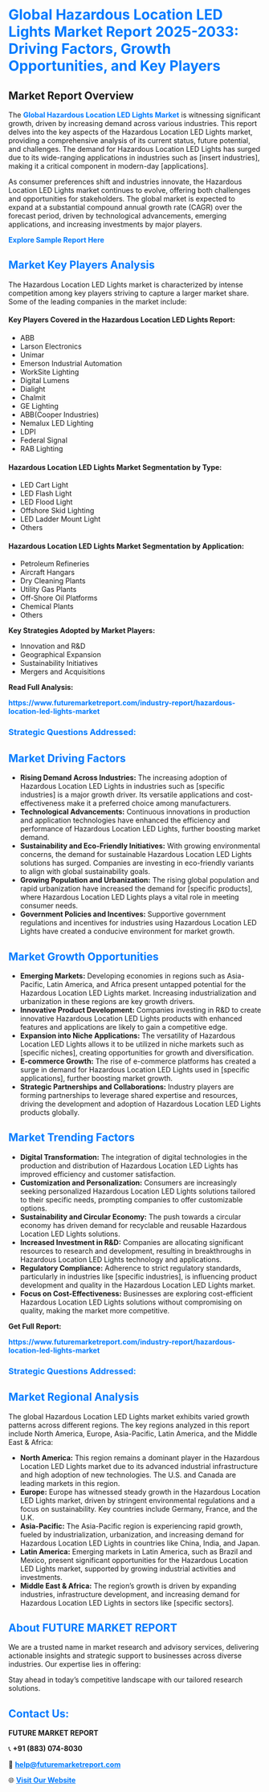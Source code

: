 <h1 style="color: #007BFF;">Global Hazardous Location LED Lights Market Report 2025-2033: Driving Factors, Growth Opportunities, and Key Players</h1>

<section id="overview">
<h2>Market Report Overview</h2>
<p>The <a href="https://www.futuremarketreport.com/industry-report/hazardous-location-led-lights-market" style="color: #007BFF; text-decoration: none;"><strong>Global Hazardous Location LED Lights Market</strong></a> is witnessing significant growth, driven by increasing demand across various industries. This report delves into the key aspects of the Hazardous Location LED Lights market, providing a comprehensive analysis of its current status, future potential, and challenges. The demand for Hazardous Location LED Lights has surged due to its wide-ranging applications in industries such as [insert industries], making it a critical component in modern-day [applications].</p>
<p>As consumer preferences shift and industries innovate, the Hazardous Location LED Lights market continues to evolve, offering both challenges and opportunities for stakeholders. The global market is expected to expand at a substantial compound annual growth rate (CAGR) over the forecast period, driven by technological advancements, emerging applications, and increasing investments by major players.</p>
</section>

<section id="overview">
<p><a href="https://www.futuremarketreport.com/request-sample/reportId=81865" style="color: #007BFF; text-decoration: none;"><strong>Explore Sample Report Here</strong></a></p>
</section>

<section id="key-players">
<h2 style="color: #007BFF;">Market Key Players Analysis</h2>
<p>The Hazardous Location LED Lights market is characterized by intense competition among key players striving to capture a larger market share. Some of the leading companies in the market include:</p>
<h4>Key Players Covered in the Hazardous Location LED Lights Report:</h4>
<ul><li>ABB</li><li>Larson Electronics</li><li>Unimar</li><li>Emerson Industrial Automation</li><li>WorkSite Lighting</li><li>Digital Lumens</li><li>Dialight</li><li>Chalmit</li><li>GE Lighting</li><li>ABB(Cooper Industries)</li><li>Nemalux LED Lighting</li><li>LDPI</li><li>Federal Signal</li><li>RAB Lighting</li></ul>
<h4>Hazardous Location LED Lights Market Segmentation by Type:</h4>
<ul><li>LED Cart Light</li><li>LED Flash Light</li><li>LED Flood Light</li><li>Offshore Skid Lighting</li><li>LED Ladder Mount Light</li><li>Others</li></ul>

<h4>Hazardous Location LED Lights Market Segmentation by Application:</h4>
<ul><li>Petroleum Refineries</li><li>Aircraft Hangars</li><li>Dry Cleaning Plants</li><li>Utility Gas Plants</li><li>Off-Shore Oil Platforms</li><li>Chemical Plants</li><li>Others</li></ul>
<p><strong>Key Strategies Adopted by Market Players:</strong></p>
<ul>
<li>Innovation and R&D</li>
<li>Geographical Expansion</li>
<li>Sustainability Initiatives</li>
<li>Mergers and Acquisitions</li>
</ul>
</section>

<section>
<p><strong>Read Full Analysis: </strong></p><a href="https://www.futuremarketreport.com/industry-report/hazardous-location-led-lights-market" style="color: #007BFF; text-decoration: none;"><strong>https://www.futuremarketreport.com/industry-report/hazardous-location-led-lights-market</strong></a>
<h3 style="color: #007BFF;">Strategic Questions Addressed:</h3>
</section>

<section id="driving-factors">
<h2 style="color: #007BFF;">Market Driving Factors</h2>
<ul>
<li><strong>Rising Demand Across Industries:</strong> The increasing adoption of Hazardous Location LED Lights in industries such as [specific industries] is a major growth driver. Its versatile applications and cost-effectiveness make it a preferred choice among manufacturers.</li>
<li><strong>Technological Advancements:</strong> Continuous innovations in production and application technologies have enhanced the efficiency and performance of Hazardous Location LED Lights, further boosting market demand.</li>
<li><strong>Sustainability and Eco-Friendly Initiatives:</strong> With growing environmental concerns, the demand for sustainable Hazardous Location LED Lights solutions has surged. Companies are investing in eco-friendly variants to align with global sustainability goals.</li>
<li><strong>Growing Population and Urbanization:</strong> The rising global population and rapid urbanization have increased the demand for [specific products], where Hazardous Location LED Lights plays a vital role in meeting consumer needs.</li>
<li><strong>Government Policies and Incentives:</strong> Supportive government regulations and incentives for industries using Hazardous Location LED Lights have created a conducive environment for market growth.</li>
</ul>
</section>

<section id="growth-opportunities">
<h2 style="color: #007BFF;">Market Growth Opportunities</h2>
<ul>
<li><strong>Emerging Markets:</strong> Developing economies in regions such as Asia-Pacific, Latin America, and Africa present untapped potential for the Hazardous Location LED Lights market. Increasing industrialization and urbanization in these regions are key growth drivers.</li>
<li><strong>Innovative Product Development:</strong> Companies investing in R&D to create innovative Hazardous Location LED Lights products with enhanced features and applications are likely to gain a competitive edge.</li>
<li><strong>Expansion into Niche Applications:</strong> The versatility of Hazardous Location LED Lights allows it to be utilized in niche markets such as [specific niches], creating opportunities for growth and diversification.</li>
<li><strong>E-commerce Growth:</strong> The rise of e-commerce platforms has created a surge in demand for Hazardous Location LED Lights used in [specific applications], further boosting market growth.</li>
<li><strong>Strategic Partnerships and Collaborations:</strong> Industry players are forming partnerships to leverage shared expertise and resources, driving the development and adoption of Hazardous Location LED Lights products globally.</li>
</ul>
</section>

<section id="trending-factors">
<h2 style="color: #007BFF;">Market Trending Factors</h2>
<ul>
<li><strong>Digital Transformation:</strong> The integration of digital technologies in the production and distribution of Hazardous Location LED Lights has improved efficiency and customer satisfaction.</li>
<li><strong>Customization and Personalization:</strong> Consumers are increasingly seeking personalized Hazardous Location LED Lights solutions tailored to their specific needs, prompting companies to offer customizable options.</li>
<li><strong>Sustainability and Circular Economy:</strong> The push towards a circular economy has driven demand for recyclable and reusable Hazardous Location LED Lights solutions.</li>
<li><strong>Increased Investment in R&D:</strong> Companies are allocating significant resources to research and development, resulting in breakthroughs in Hazardous Location LED Lights technology and applications.</li>
<li><strong>Regulatory Compliance:</strong> Adherence to strict regulatory standards, particularly in industries like [specific industries], is influencing product development and quality in the Hazardous Location LED Lights market.</li>
<li><strong>Focus on Cost-Effectiveness:</strong> Businesses are exploring cost-efficient Hazardous Location LED Lights solutions without compromising on quality, making the market more competitive.</li>
</ul>
</section>

<section>
<p><strong>Get Full Report: </strong></p><a href="https://www.futuremarketreport.com/industry-report/hazardous-location-led-lights-market" style="color: #007BFF; text-decoration: none;"><strong>https://www.futuremarketreport.com/industry-report/hazardous-location-led-lights-market</strong></a>
<h3 style="color: #007BFF;">Strategic Questions Addressed:</h3>
</section>


<section id="regional-analysis">
<h2 style="color: #007BFF;">Market Regional Analysis</h2>
<p>The global Hazardous Location LED Lights market exhibits varied growth patterns across different regions. The key regions analyzed in this report include North America, Europe, Asia-Pacific, Latin America, and the Middle East & Africa:</p>
<ul>
<li><strong>North America:</strong> This region remains a dominant player in the Hazardous Location LED Lights market due to its advanced industrial infrastructure and high adoption of new technologies. The U.S. and Canada are leading markets in this region.</li>
<li><strong>Europe:</strong> Europe has witnessed steady growth in the Hazardous Location LED Lights market, driven by stringent environmental regulations and a focus on sustainability. Key countries include Germany, France, and the U.K.</li>
<li><strong>Asia-Pacific:</strong> The Asia-Pacific region is experiencing rapid growth, fueled by industrialization, urbanization, and increasing demand for Hazardous Location LED Lights in countries like China, India, and Japan.</li>
<li><strong>Latin America:</strong> Emerging markets in Latin America, such as Brazil and Mexico, present significant opportunities for the Hazardous Location LED Lights market, supported by growing industrial activities and investments.</li>
<li><strong>Middle East & Africa:</strong> The region’s growth is driven by expanding industries, infrastructure development, and increasing demand for Hazardous Location LED Lights in sectors like [specific sectors].</li>
</ul>
</section>

<footer>
<h2 style="color: #007BFF;">About FUTURE MARKET REPORT</h2>
<p>We are a trusted name in market research and advisory services, delivering actionable insights and strategic support to businesses across diverse industries. Our expertise lies in offering:</p>

<p>Stay ahead in today’s competitive landscape with our tailored research solutions.</p>

<h2 style="color: #007BFF;">Contact Us:</h2>
<p><strong>FUTURE MARKET REPORT</strong></p>
<p>📞 <strong>+91 (883) 074-8030</strong></p>
<p>📧 <strong><a href="mailto:help@futuremarketreport.com" style="color: #007BFF;">help@futuremarketreport.com</a></strong></p>
<p>🌐 <strong><a href="https://www.futuremarketreport.com/" style="color: #007BFF;">Visit Our Website</a></strong></p>
</footer>